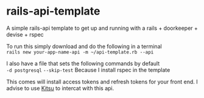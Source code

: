 # rails-api-template
A simple rails-api template to get up and running with a rails + doorkeeper + devise + rspec

To run this simply download and do the following in a terminal   
`rails new your-app-name-api -m ~/api-template.rb --api`

I also have a file that sets the following commands by default   
`-d postgresql`
`--skip-test` Because I install rspec in the template

This comes will install access tokens and refresh tokens for your front end. I advise to use [Kitsu](https://github.com/wopian/kitsu/tree/master/packages/kitsu) to intercat with this api.
